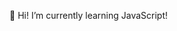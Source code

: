 🌱 Hi! I’m currently learning JavaScript!

<!---
hvbriz/hvbriz is a ✨ special ✨ repository because its `README.md` (this file) appears on your GitHub profile.
You can click the Preview link to take a look at your changes.
--->
